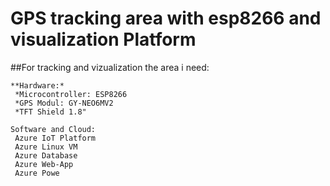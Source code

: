 GPS tracking area with esp8266 and visualization Platform
=========================================================

##For tracking and vizualization the area i need:

	**Hardware:*
	 *Microcontroller: ESP8266
	 *GPS Modul: GY-NEO6MV2
	 *TFT Shield 1.8" 

	Software and Cloud:
	 Azure IoT Platform
	 Azure Linux VM
	 Azure Database 
	 Azure Web-App
	 Azure Powe
	 